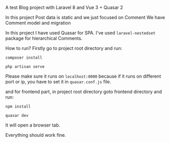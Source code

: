 A test Blog project with Laravel 8 and Vue 3 + Quasar 2

In this project Post data is static and we just focused on Comment
We have Comment model and migration

In this project I have used Quasar for SPA.
I've used `laravel-nestedset` package for hierarchical Comments.

How to run?
Firstly go to project root directory and run:

```
composer install

php artisan serve
```

Please make sure it runs on `localhost:8000` because if it runs on different port or ip, you have to set it in `quasar.conf.js` file.

and for frontend part, in project root directory goto frontend directory and run:


```
npm install

quasar dev
```

It will open a browser tab.

Everything should work fine.
